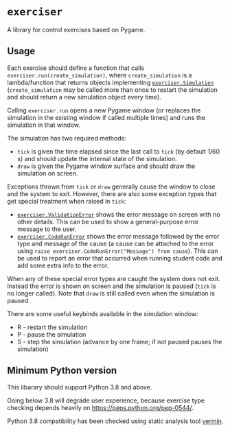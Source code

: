 # `exerciser`

A library for control exercises based on Pygame.

## Usage

Each exercise should define a function that calls `exerciser.run(create_simulation)`, where `create_simulation` is a lambda/function that returns objects implementing [`exerciser.Simulation`](/exerciser/_shared.py) (`create_simulation` may be called more than once to restart the simulation and should return a new simulation object every time).

Calling `exerciser.run` opens a new Pygame window (or replaces the simulation in the existing window if called multiple times) and runs the simulation in that window.

The simulation has two required methods:
* `tick` is given the time elapsed since the last call to `tick` (by default 1/60 s) and should update the internal state of the simulation.
* `draw` is given the Pygame window surface and should draw the simulation on screen.

Exceptions thrown from `tick` or `draw` generally cause the window to close and the system to exit. However, there are also some exception types that get special treatment when raised in `tick`:

* [`exerciser.ValidationError`](/exerciser/_shared.py) shows the error message on screen with no other details. This can be used to show a general-purpose error message to the user.
* [`exerciser.CodeRunError`](/exerciser/_shared.py) shows the error message followed by the error type and message of the cause (a cause can be attached to the error using `raise exerciser.CodeRunError("Message") from cause`). This can be used to report an error that occurred when running student code and add some extra info to the error.

When any of these special error types are caught the system does not exit. Instead the error is shown on screen and the simulation is paused (`tick` is no longer called). Note that `draw` is still called even when the simulation is paused.

There are some useful keybinds available in the simulation window:

* R - restart the simulation
* P - pause the simulation
* S - step the simulation (advance by one frame; if not paused pauses the simulation)

## Minimum Python version

This libarary should support Python 3.8 and above.

Going below 3.8 will degrade user experience, because exercise type checking depends heavily on https://peps.python.org/pep-0544/.

Python 3.8 compatibility has been checked using static analysis tool [vermin](https://github.com/netromdk/vermin).
